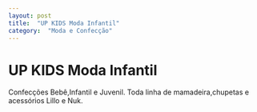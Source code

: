 ```yaml
---
layout: post
title:  "UP KIDS Moda Infantil"
category:  "Moda e Confecção"
---
```


# UP KIDS Moda Infantil

Confecções Bebê,Infantil e Juvenil.
Toda linha de mamadeira,chupetas e acessórios Lillo e Nuk.
